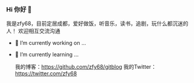 ### Hi 你好 👋
 我是zfy68，目前定居成都，爱好做饭，听音乐，读书，追剧，玩什么都沉迷的人！
 欢迎相互交流沟通
 

- 🔭 I’m currently working on ...



- 🌱 I’m currently learning ...


  我的博客：https://github.com/zfy68/gitblog
  我的Twitter：https://twitter.com/zfy68
